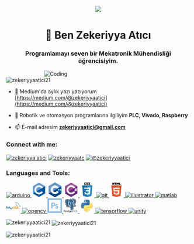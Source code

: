 <h1 align="center">
 <img src="[https://i.hizliresim.com/i2wsiwi.png](https://www.canva.com/design/DAFZhqtN4XU/d_z2RY4BIb75n6vZWpYcuw/edit?analyticsCorrelationId=40ac7821-27c2-466e-8668-2e944a806970)" />
</h1>


<h1 align="center">👋 Ben Zekeriyya Atıcı</h1>
<h3 align="center">Programlamayı seven bir Mekatronik Mühendisliği öğrencisiyim.</h3>

<img align="right" alt="Coding" width="400" src="https://media0.giphy.com/media/CFqt06UzkrOXedxN4c/giphy.gif?cid=790b7611ead2623beb7e8efcc6d2adea82f9f0a902ef9f48&rid=giphy.gif&ct=g">



<p align="left"> <img src="https://komarev.com/ghpvc/?username=zekeriyyaatici21&label=Profile%20views&color=0e75b6&style=flat" alt="zekeriyyaatici21" /> </p>

- 📝 Medium'da aylık yazı yazıyorum [https://medium.com/@zekeriyyaatici](https://medium.com/@zekeriyyaatici)

- 🤖 Robotik ve otomasyon programlarına ilgiliyim **PLC, Vivado, Raspberry**

- 📫 E-mail adresim **zekeriyyaatici@gmail.com**


<h3 align="left">Connect with me:</h3>
<p align="left">
<a href="https://linkedin.com/in/zekeriyya atıcı" target="blank"><img align="center" src="https://raw.githubusercontent.com/rahuldkjain/github-profile-readme-generator/master/src/images/icons/Social/linked-in-alt.svg" alt="zekeriyya atıcı" height="30" width="40" /></a>
<a href="https://instagram.com/zekeriyyaatc" target="blank"><img align="center" src="https://raw.githubusercontent.com/rahuldkjain/github-profile-readme-generator/master/src/images/icons/Social/instagram.svg" alt="zekeriyyaatc" height="30" width="40" /></a>
<a href="https://medium.com/@zekeri̇yyaatici" target="blank"><img align="center" src="https://raw.githubusercontent.com/rahuldkjain/github-profile-readme-generator/master/src/images/icons/Social/medium.svg" alt="@zekeri̇yyaatici" height="30" width="40" /></a>
</p>

<h3 align="left">Languages and Tools:</h3>
<p align="left"> <a href="https://www.arduino.cc/" target="_blank" rel="noreferrer"> <img src="https://cdn.worldvectorlogo.com/logos/arduino-1.svg" alt="arduino" width="40" height="40"/> </a> <a href="https://www.cprogramming.com/" target="_blank" rel="noreferrer"> <img src="https://raw.githubusercontent.com/devicons/devicon/master/icons/c/c-original.svg" alt="c" width="40" height="40"/> </a> <a href="https://www.w3schools.com/cpp/" target="_blank" rel="noreferrer"> <img src="https://raw.githubusercontent.com/devicons/devicon/master/icons/cplusplus/cplusplus-original.svg" alt="cplusplus" width="40" height="40"/> </a> <a href="https://www.w3schools.com/cs/" target="_blank" rel="noreferrer"> <img src="https://raw.githubusercontent.com/devicons/devicon/master/icons/csharp/csharp-original.svg" alt="csharp" width="40" height="40"/> </a> <a href="https://www.w3schools.com/css/" target="_blank" rel="noreferrer"> <img src="https://raw.githubusercontent.com/devicons/devicon/master/icons/css3/css3-original-wordmark.svg" alt="css3" width="40" height="40"/> </a> <a href="https://git-scm.com/" target="_blank" rel="noreferrer"> <img src="https://www.vectorlogo.zone/logos/git-scm/git-scm-icon.svg" alt="git" width="40" height="40"/> </a> <a href="https://www.w3.org/html/" target="_blank" rel="noreferrer"> <img src="https://raw.githubusercontent.com/devicons/devicon/master/icons/html5/html5-original-wordmark.svg" alt="html5" width="40" height="40"/> </a> <a href="https://www.adobe.com/in/products/illustrator.html" target="_blank" rel="noreferrer"> <img src="https://www.vectorlogo.zone/logos/adobe_illustrator/adobe_illustrator-icon.svg" alt="illustrator" width="40" height="40"/> </a> <a href="https://www.mathworks.com/" target="_blank" rel="noreferrer"> <img src="https://upload.wikimedia.org/wikipedia/commons/2/21/Matlab_Logo.png" alt="matlab" width="40" height="40"/> </a> <a href="https://www.mysql.com/" target="_blank" rel="noreferrer"> <img src="https://raw.githubusercontent.com/devicons/devicon/master/icons/mysql/mysql-original-wordmark.svg" alt="mysql" width="40" height="40"/> </a> <a href="https://opencv.org/" target="_blank" rel="noreferrer"> <img src="https://www.vectorlogo.zone/logos/opencv/opencv-icon.svg" alt="opencv" width="40" height="40"/> </a> <a href="https://www.photoshop.com/en" target="_blank" rel="noreferrer"> <img src="https://raw.githubusercontent.com/devicons/devicon/master/icons/photoshop/photoshop-line.svg" alt="photoshop" width="40" height="40"/> </a> <a href="https://www.postgresql.org" target="_blank" rel="noreferrer"> <img src="https://raw.githubusercontent.com/devicons/devicon/master/icons/postgresql/postgresql-original-wordmark.svg" alt="postgresql" width="40" height="40"/> </a> <a href="https://www.python.org" target="_blank" rel="noreferrer"> <img src="https://raw.githubusercontent.com/devicons/devicon/master/icons/python/python-original.svg" alt="python" width="40" height="40"/> </a> <a href="https://www.tensorflow.org" target="_blank" rel="noreferrer"> <img src="https://www.vectorlogo.zone/logos/tensorflow/tensorflow-icon.svg" alt="tensorflow" width="40" height="40"/> </a> <a href="https://unity.com/" target="_blank" rel="noreferrer"> <img src="https://www.vectorlogo.zone/logos/unity3d/unity3d-icon.svg" alt="unity" width="40" height="40"/> </a> </p>

<p><img align="left" src="https://github-readme-stats.vercel.app/api/top-langs?username=zekeriyyaatici21&show_icons=true&locale=en&layout=compact" alt="zekeriyyaatici21" /></p>

<p>&nbsp;<img align="center" src="https://github-readme-stats.vercel.app/api?username=zekeriyyaatici21&show_icons=true&locale=en" alt="zekeriyyaatici21" /></p>

<p><img align="center" src="https://github-readme-streak-stats.herokuapp.com/?user=zekeriyyaatici21&" alt="zekeriyyaatici21" /></p>
